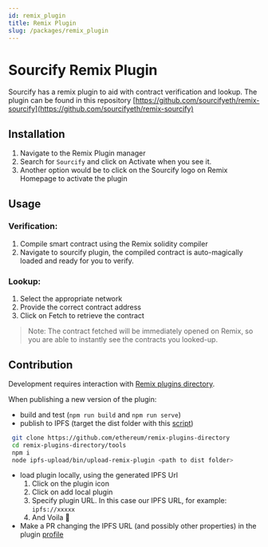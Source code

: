 ```yaml
---
id: remix_plugin
title: Remix Plugin
slug: /packages/remix_plugin
---
```


# Sourcify Remix Plugin

Sourcify has a remix plugin to aid with contract verification and lookup.
The plugin can be found in this repository [https://github.com/sourcifyeth/remix-sourcify](https://github.com/sourcifyeth/remix-sourcify)


## Installation
1. Navigate to the Remix Plugin manager
2. Search for `Sourcify` and click on Activate when you see it.
3. Another option would be to click on the Sourcify logo on Remix Homepage to activate the plugin

## Usage

### Verification:
1. Compile smart contract using the Remix solidity compiler
2. Navigate to sourcify plugin, the compiled contract is auto-magically loaded and ready for you to verify.

### Lookup:
1. Select the appropriate network
2. Provide the correct contract address
3. Click on Fetch to retrieve the contract

> Note: The contract fetched will be immediately opened on Remix, so you are able to instantly see the contracts you looked-up.

## Contribution

Development requires interaction with [Remix plugins directory](https://github.com/ethereum/remix-plugins-directory).

When publishing a new version of the plugin:
 - build and test (`npm run build` and `npm run serve`)
 - publish to IPFS (target the dist folder with this [script](https://github.com/ethereum/remix-plugins-directory/blob/master/tools/ipfs-upload/bin/upload-remix-plugin))

 ```bash
  git clone https://github.com/ethereum/remix-plugins-directory
  cd remix-plugins-directory/tools
  npm i
  node ipfs-upload/bin/upload-remix-plugin <path to dist folder>
 ```

 - load plugin locally, using the generated IPFS Url
    1. Click on the plugin icon
    2. Click on add local plugin
    3. Specify plugin URL. In this case our IPFS URL, for example: `ipfs://xxxxx`
    4. And Voila 🎉
 - Make a PR changing the IPFS URL (and possibly other properties) in the plugin [profile](https://github.com/ethereum/remix-plugins-directory/blob/master/plugins/source-verifier/profile.json)